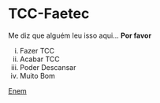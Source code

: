 # TCC-Faetec
<p></p>
Me diz que alguém leu isso aqui... <b>Por favor</b>
<ol type="i">
  <li>Fazer TCC</li>
  <li>Acabar TCC</li>
  <li>Poder Descansar</li>
  <li>Muito Bom</li>
</ol>
<p><a href="https://enem.inep.gov.br/participante/#!/">Enem</a></p>
